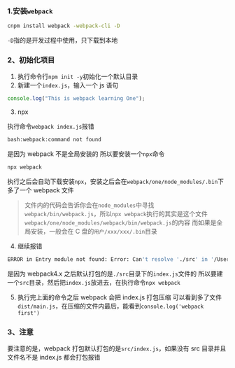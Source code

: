### 1.安装`webpack`

```bash
cnpm install webpack -webpack-cli -D
```

`-D`指的是开发过程中使用，只下载到本地

### 2、初始化项目

1. 执行命令行`npm init -y`初始化一个默认目录
2. 新建一个`index.js`，输入一个 js 语句

```js
console.log("This is webpack learning One");
```

3. npx

执行命令`webpack index.js`报错

```bash
bash:webpack:command not found
```

是因为 webpack 不是全局安装的
所以要安装一个`npx`命令

```bash
npx webpack
```

执行之后会自动下载安装`npx`，安装之后会在`webpack/one/node_modules/.bin`下多了一个 webpack 文件

> 文件内的代码会告诉你会在`node_modules`中寻找`webpack/bin/webpack.js`，所以`npx webpack`执行的其实是这个文件`webpack/one/node_modules/webpack/bin/webpack.js`的内容
> 而如果是全局安装，一般会在 C 盘的`用户/xxx/xxx/.bin`目录

4. 继续报错

```bash
ERROR in Entry module not found: Error: Can't resolve './src' in '/Users/chenhaoyin/Documents/Mine/Github/HigherJS/webpack/one'
```

是因为 webpack4.x 之后默认打包的是`./src`目录下的`index.js`文件的
所以要建一个`src`目录，然后把`index.js`放进去，在执行命令`npx webpack`

5. 执行完上面的命令之后 webpack 会把 index.js 打包压缩
   可以看到多了文件`dist/main.js`，在压缩的文件内最后，能看到`console.log('webpack first')`

### 3、注意

要注意的是，webpack 打包默认打包的是`src/index.js`，如果没有 src 目录并且文件名不是 index.js 都会打包报错
